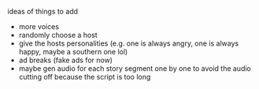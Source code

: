 ideas of things to add

- more voices
- randomly choose a host
- give the hosts personalities (e.g. one is always angry, one is always happy, maybe a southern one lol)
- ad breaks (fake ads for now)
- maybe gen audio for each story segment one by one to avoid the audio cutting off because the script is too long